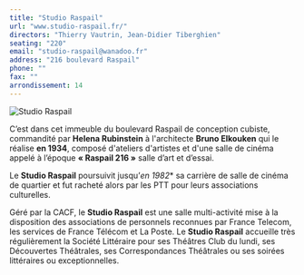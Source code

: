 ```yaml
---
title: "Studio Raspail"
url: "www.studio-raspail.fr/"
directors: "Thierry Vautrin, Jean-Didier Tiberghien"
seating: "220"
email: "studio-raspail@wanadoo.fr"
address: "216 boulevard Raspail"
phone: ""
fax: ""
arrondissement: 14
---
```


![Studio Raspail](../images/14eme/studio-raspail/studio-raspail-1.jpg)

C’est dans cet immeuble du boulevard Raspail de conception cubiste, commandité par **Helena Rubinstein** à l'architecte **Bruno Elkouken** qui le réalise **en 1934**, composé d'ateliers d'artistes et d'une salle de cinéma appelé à l’époque **« Raspail 216 »** salle d’art et d’essai.

Le **Studio Raspail** poursuivit jusqu’*en 1982** sa carrière de salle de cinéma de quartier et fut racheté alors par les PTT pour leurs associations culturelles.

Géré par la CACF, le **Studio Raspail** est une salle multi-activité mise à la disposition des associations de personnels reconnues par France Telecom, les services de France Télécom et La Poste. 
Le **Studio Raspail** accueille très régulièrement la Société Littéraire pour ses Théâtres Club du lundi, ses Découvertes Théâtrales, ses Correspondances Théâtrales ou ses soirées littéraires ou exceptionnelles.
                          
